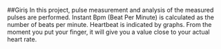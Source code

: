 ##Giriş
In this project, pulse measurement and analysis of the measured pulses are performed.
Instant Bpm (Beat Per Minute) is calculated as the number of beats per minute.
Heartbeat is indicated by graphs.
From the moment you put your finger, it will give you a value close to your actual heart rate.
